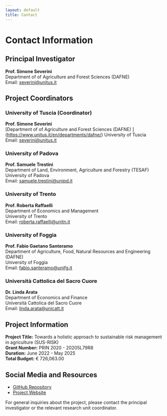 ```yaml
---
layout: default
title: Contact
---
```


# Contact Information

## Principal Investigator

**Prof. Simone Severini**  
Department of of Agriculture and Forest Sciences (DAFNE)   
Email: severini@unitus.it

## Project Coordinators

### University of Tuscia (Coordinator)
**Prof. Simone Severini**  
[Department of of Agriculture and Forest Sciences (DAFNE) ] (https://www.unitus.it/en/departments/dafne/)
University of Tuscia  
Email: severini@unitus.it

### University of Padova
**Prof. Samuele Trestini**  
Department of Land, Environment, Agriculture and Forestry (TESAF)  
University of Padova  
Email: samuele.trestini@unipd.it

### University of Trento
**Prof. Roberta Raffaelli**  
Department of Economics and Management  
University of Trento  
Email: roberta.raffaelli@unitn.it

### University of Foggia
**Prof. Fabio Gaetano Santeramo**  
Department of Agriculture, Food, Natural Resources and Engineering (DAFNE)  
University of Foggia  
Email: fabio.santeramo@unifg.it

### Università Cattolica del Sacro Cuore
**Dr. Linda Arata**  
Department of Economics and Finance  
Università Cattolica del Sacro Cuore  
Email: linda.arata@unicatt.it

## Project Information

**Project Title:** Towards a holistic approach to sustainable risk management in agriculture (SUS-RISK)  
**Grant Number:** PRIN 2020 - 20205L79R8  
**Duration:** June 2022 - May 2025  
**Total Budget:** € 726,063.00

## Social Media and Resources

- [GitHub Repository](https://github.com/PRINSUS-RIsk/SUS-Risk)
- [Project Website](https://prinsus-risk.github.io/SUS-Risk/)

For general inquiries about the project, please contact the principal investigator or the relevant research unit coordinator.
